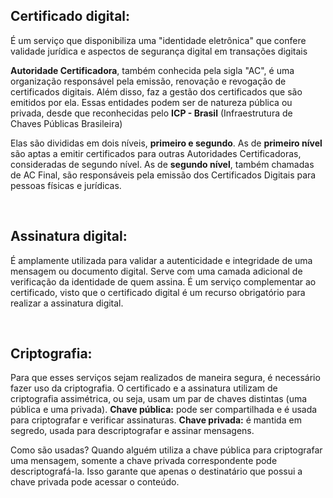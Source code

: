 ## Certificado digital: 
É um serviço que disponibiliza uma "identidade eletrônica" que confere validade jurídica e aspectos de segurança digital em transações digitais

**Autoridade Certificadora**, também conhecida pela sigla "AC", é uma organização responsável pela emissão, 
renovação e revogação de certificados digitais. Além disso, faz a gestão dos certificados que são emitidos por ela.
Essas entidades podem ser de natureza pública ou privada, desde que reconhecidas pelo **ICP - Brasil** (Infraestrutura de Chaves Públicas Brasileira)

Elas são divididas em dois níveis, **primeiro e segundo**.
As de **primeiro nível** são aptas a emitir certificados para outras Autoridades Certificadoras, consideradas de segundo nível.
As de **segundo nível**, também chamadas de AC Final, são responsáveis pela emissão dos Certificados Digitais para pessoas físicas e jurídicas.

<br>

## Assinatura digital:
É amplamente utilizada para validar a autenticidade e integridade de uma mensagem ou documento digital. Serve com uma camada adicional de verificação da identidade de quem assina. É um serviço complementar ao certificado, visto que o certificado digital é um recurso obrigatório para realizar a assinatura digital.

<br>

## Criptografia:
Para que esses serviços sejam realizados de maneira segura, é necessário fazer uso da criptografia. O certificado e a assinatura utilizam de criptografia assimétrica, ou seja, usam um par de chaves distintas (uma pública e uma privada).
**Chave pública:** pode ser compartilhada e é usada para criptografar e verificar assinaturas.
**Chave privada:** é mantida em segredo, usada para descriptografar e assinar mensagens.

Como são usadas? Quando alguém utiliza a chave pública para criptografar uma mensagem, somente a chave privada correspondente pode descriptografá-la. Isso garante que apenas o destinatário que possui a chave privada pode acessar o conteúdo.

